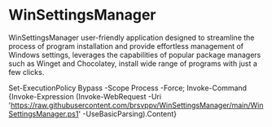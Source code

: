 # WinSettingsManager
WinSettingsManager  user-friendly application designed to streamline the process of program installation and provide effortless management of Windows settings, leverages the capabilities of popular package managers such as Winget and Chocolatey, install wide range of programs with just a few clicks.


Set-ExecutionPolicy Bypass -Scope Process -Force; Invoke-Command {Invoke-Expression (Invoke-WebRequest -Uri 'https://raw.githubusercontent.com/brsvppv/WinSettingsManager/main/WinSettingsManager.ps1' -UseBasicParsing).Content}
